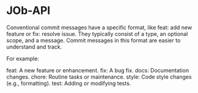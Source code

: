 # JOb-API

Conventional commit messages have a specific format, like feat: add new feature or fix: resolve issue. They typically consist of a type, an optional scope, and a message. Commit messages in this format are easier to understand and track.

For example:

feat: A new feature or enhancement.
fix: A bug fix.
docs: Documentation changes.
chore: Routine tasks or maintenance.
style: Code style changes (e.g., formatting).
test: Adding or modifying tests.
